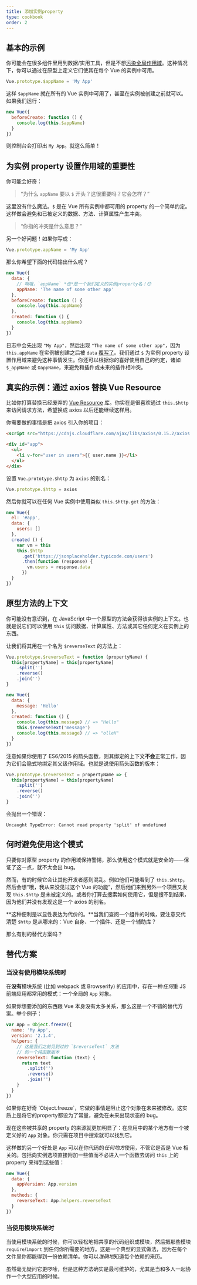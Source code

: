 ```yaml
---
title: 添加实例property
type: cookbook
order: 2
---
```


## 基本的示例

你可能会在很多组件里用到数据/实用工具，但是不想[污染全局作用域](https://github.com/getify/You-Dont-Know-JS/blob/2nd-ed/scope-closures/ch3.md)。这种情况下，你可以通过在原型上定义它们使其在每个 Vue 的实例中可用。

``` js
Vue.prototype.$appName = 'My App'
```

这样 `$appName` 就在所有的 Vue 实例中可用了，甚至在实例被创建之前就可以。如果我们运行：

``` js
new Vue({
  beforeCreate: function () {
    console.log(this.$appName)
  }
})
```

则控制台会打印出 `My App`。就这么简单！

## 为实例 property 设置作用域的重要性

你可能会好奇：

> “为什么 `appName` 要以 `$` 开头？这很重要吗？它会怎样？”

这里没有什么魔法。`$` 是在 Vue 所有实例中都可用的 property 的一个简单约定。这样做会避免和已被定义的数据、方法、计算属性产生冲突。

> “你指的冲突是什么意思？”

另一个好问题！如果你写成：

``` js
Vue.prototype.appName = 'My App'
```

那么你希望下面的代码输出什么呢？

``` js
new Vue({
  data: {
    // 啊哦，`appName` *也*是一个我们定义的实例property名！😯
    appName: 'The name of some other app'
  },
  beforeCreate: function () {
    console.log(this.appName)
  },
  created: function () {
    console.log(this.appName)
  }
})
```

日志中会先出现 `"My App"`，然后出现 `"The name of some other app"`，因为 `this.appName` 在实例被创建之后被 `data` [覆写了](https://github.com/getify/You-Dont-Know-JS/blob/2nd-ed/objects-classes/ch5.md)。我们通过 `$` 为实例 property 设置作用域来避免这种事情发生。你还可以根据你的喜好使用自己的约定，诸如 `$_appName` 或 `ΩappName`，来避免和插件或未来的插件相冲突。

## 真实的示例：通过 axios 替换 Vue Resource

比如你打算替换已经废弃的 [Vue Resource](https://medium.com/the-vue-point/retiring-vue-resource-871a82880af4) 库。你实在是很喜欢通过 `this.$http` 来访问请求方法，希望换成 axios 以后还能继续这样用。

你需要做的事情是把 axios 引入你的项目：

``` html
<script src="https://cdnjs.cloudflare.com/ajax/libs/axios/0.15.2/axios.js"></script>

<div id="app">
  <ul>
    <li v-for="user in users">{{ user.name }}</li>
  </ul>
</div>
```

设置 `Vue.prototype.$http` 为 `axios` 的别名：

``` js
Vue.prototype.$http = axios
```

然后你就可以在任何 Vue 实例中使用类似 `this.$http.get` 的方法：

``` js
new Vue({
  el: '#app',
  data: {
    users: []
  },
  created () {
    var vm = this
    this.$http
      .get('https://jsonplaceholder.typicode.com/users')
      .then(function (response) {
        vm.users = response.data
      })
  }
})
```

## 原型方法的上下文

你可能没有意识到，在 JavaScript 中一个原型的方法会获得该实例的上下文。也就是说它们可以使用 `this` 访问数据、计算属性、方法或其它任何定义在实例上的东西。

让我们将其用在一个名为 `$reverseText` 的方法上：

``` js
Vue.prototype.$reverseText = function (propertyName) {
  this[propertyName] = this[propertyName]
    .split('')
    .reverse()
    .join('')
}

new Vue({
  data: {
    message: 'Hello'
  },
  created: function () {
    console.log(this.message) // => "Hello"
    this.$reverseText('message')
    console.log(this.message) // => "olleH"
  }
})
```

注意如果你使用了 ES6/2015 的箭头函数，则其绑定的上下文**不会**正常工作，因为它们会隐式地绑定其父级作用域。也就是说使用箭头函数的版本：

``` js
Vue.prototype.$reverseText = propertyName => {
  this[propertyName] = this[propertyName]
    .split('')
    .reverse()
    .join('')
}
```

会抛出一个错误：

``` log
Uncaught TypeError: Cannot read property 'split' of undefined
```

## 何时避免使用这个模式

只要你对原型 property 的作用域保持警惕，那么使用这个模式就是安全的——保证了这一点，就不太会出 bug。

然而，有的时候它会让其他开发者感到混乱。例如他们可能看到了 `this.$http`，然后会想“哦，我从来没见过这个 Vue 的功能”，然后他们来到另外一个项目又发现 `this.$http` 是未被定义的。或者你打算去搜索如何使用它，但是搜不到结果，因为他们并没有发现这是一个 axios 的别名。

**这种便利是以显性表达为代价的。**当我们查阅一个组件的时候，要注意交代清楚 `$http` 是从哪来的：Vue 自身、一个插件、还是一个辅助库？

那么有别的替代方案吗？

## 替代方案

### 当没有使用模块系统时

在**没有**模块系统 (比如 webpack 或 Browserify) 的应用中，存在一种*任何*重 JS 前端应用都常用的模式：一个全局的 `App` 对象。

如果你想要添加的东西跟 Vue 本身没有太多关系，那么这是一个不错的替代方案。举个例子：

``` js
var App = Object.freeze({
  name: 'My App',
  version: '2.1.4',
  helpers: {
    // 这是我们之前见到过的 `$reverseText` 方法
    // 的一个纯函数版本
    reverseText: function (text) {
      return text
        .split('')
        .reverse()
        .join('')
    }
  }
})
```

<p class="tip">如果你在好奇 `Object.freeze`，它做的事情是阻止这个对象在未来被修改。这实质上是将它的property都设为了常量，避免在未来出现状态的 bug。</p>

现在这些被共享的 property 的来源就更加明显了：在应用中的某个地方有一个被定义好的 `App` 对象。你只需在项目中搜索就可以找到它。

这样做的另一个好处是 `App` 可以在你代码的*任何地方*使用，不管它是否是 Vue 相关的。包括向实例选项直接附加一些值而不必进入一个函数去访问 `this` 上的 property 来得到这些值：

``` js
new Vue({
  data: {
    appVersion: App.version
  },
  methods: {
    reverseText: App.helpers.reverseText
  }
})
```

### 当使用模块系统时

当使用模块系统的时候，你可以轻松地把共享的代码组织成模块，然后把那些模块 `require`/`import` 到任何你所需要的地方。这是一个典型的显式做法，因为在每个文件里你都能得到一份依赖清单。你可以*准确地*知道每个依赖的来历。

虽然毫无疑问它更啰嗦，但是这种方法确实是最可维护的，尤其是当和多人一起协作一个大型应用的时候。
